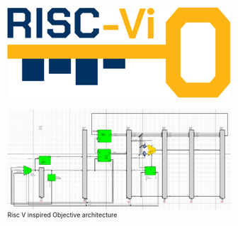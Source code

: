 # <div align="center"> ![logo](RiscVio_logoV0.svg) </div>
![grafik](screenshot.png)
Risc V inspired Objective architecture
